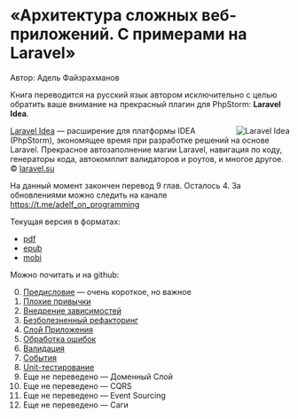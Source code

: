 # «Архитектура сложных веб-приложений. С примерами на Laravel»

Автор: Адель Файзрахманов

Книга переводится на русский язык автором исключительно с целью обратить ваше внимание на прекрасный плагин для PhpStorm: **Laravel Idea**.

[<img align="right" src="https://laravel-idea.com/img/big_logo.png" title="Laravel Idea"/>](https://laravel-idea.com/) [Laravel Idea](https://laravel-idea.com) — расширение для платформы IDEA (PhpStorm), экономящее время при разработке решений на основе Laravel. Прекрасное автозаполнение магии Laravel, навигация по коду, генераторы кода, автокомплит валидаторов и роутов, и многое другое. © [laravel.su](https://laravel.su)

На данный момент закончен перевод 9 глав. Осталось 4. За обновлениями можно следить на канале https://t.me/adelf_on_programming

Текущая версия в форматах: 

* [pdf](https://github.com/adelf/acwa_book_ru/releases/download/0.2/acwa_rus-preview.pdf)
* [epub](https://github.com/adelf/acwa_book_ru/releases/download/0.2/acwa_rus-preview.epub)
* [mobi](https://github.com/adelf/acwa_book_ru/releases/download/0.2/acwa_rus-preview.mobi)

Можно почитать и на github:

0. [Предисловие](manuscript/0-intro.md) — очень короткое, но важное
1. [Плохие привычки](manuscript/1-bad-habits.md)
2. [Внедрение зависимостей](manuscript/2-di.md)
3. [Безболезненный рефакторинг](manuscript/3-painless-refactoring.md)
4. [Слой Приложения](manuscript/4-application-layer.md)
5. [Обработка ошибок](manuscript/5-error-handling.md)
6. [Валидация](manuscript/6-validation.md)
7. [События](manuscript/7-events.md)
8. [Unit-тестирование](manuscript/8-unit-test.md)
9. Еще не переведено — Доменный Слой
10. Еще не переведено — CQRS
11. Еще не переведено — Event Sourcing
12. Еще не переведено — Саги

